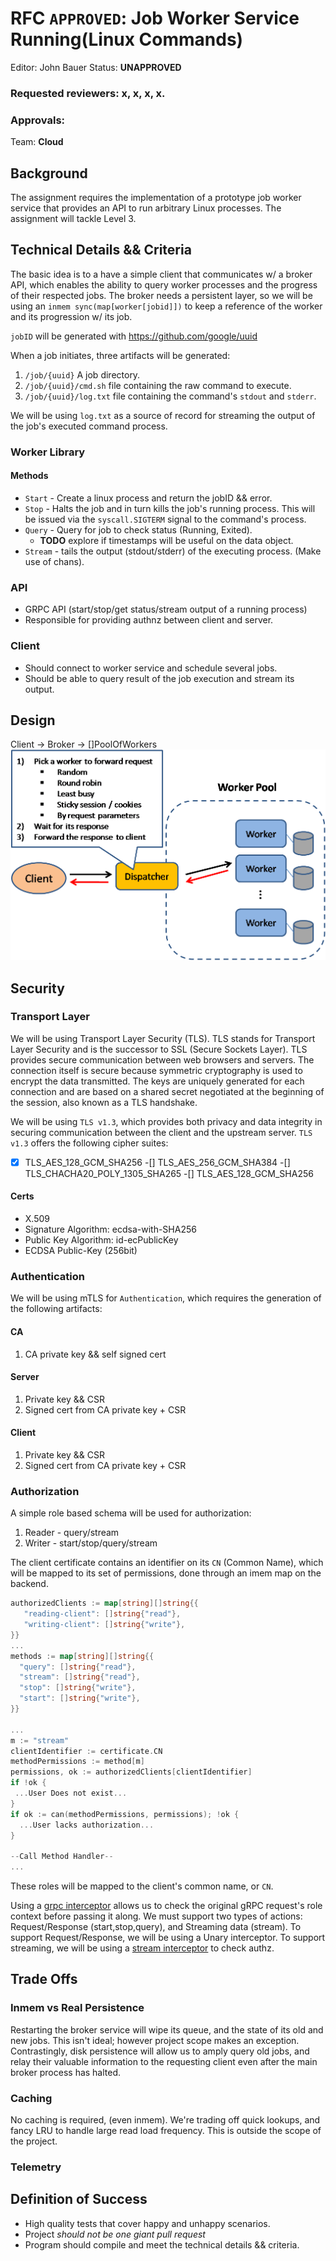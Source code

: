 # RFC `APPROVED`: Job Worker Service Running(Linux Commands)

Editor: John Bauer
Status: **UNAPPROVED**

### Requested reviewers: x, x, x, x.

### Approvals:

Team: **Cloud**

## Background

The assignment requires the implementation of a prototype job worker service
that provides an API to run arbitrary Linux processes. The assignment will
tackle Level 3.

## Technical Details && Criteria

The basic idea is to a have a simple client that communicates w/ a broker API, which enables the ability to query worker processes and the progress of their respected
jobs. The broker needs a persistent layer, so we will be using an `inmem sync(map[worker[jobid]])` to keep a reference of the worker and its progression w/ its job.

`jobID` will be generated with https://github.com/google/uuid

When a job initiates, three artifacts will be generated:

1. `/job/{uuid}` A job directory.
1. `/job/{uuid}/cmd.sh` file containing the raw command to execute.
1. `/job/{uuid}/log.txt` file containing the command's `stdout` and `stderr`.

We will be using `log.txt` as a source of record for streaming the output of
the job's executed command process.

### Worker Library

#### Methods

-   `Start` - Create a linux process and return the jobID && error.
-   `Stop` - Halts the job and in turn kills the job's running process. This
    will be issued via the `syscall.SIGTERM` signal to the command's process.
-   `Query` - Query for job to check status (Running, Exited).
    -   **TODO** explore if timestamps will be useful on the data object.
-   `Stream` - tails the output (stdout/stderr) of the executing process. (Make use of chans).

### API

-   GRPC API (start/stop/get status/stream output of a running process)
-   Responsible for providing authnz between client and server.

### Client

-   Should connect to worker service and schedule several jobs.
-   Should be able to query result of the job execution and stream its output.

## Design

Client -> Broker -> []PoolOfWorkers
![](https://github.com/donnemartin/system-design-primer/raw/master/images/h81n9iK.png)

## Security

### Transport Layer

We will be using Transport Layer Security (TLS). TLS stands for Transport Layer
Security and is the successor to SSL (Secure Sockets Layer). TLS provides secure
communication between web browsers and servers. The connection itself is secure
because symmetric cryptography is used to encrypt the data transmitted. The keys
are uniquely generated for each connection and are based on a shared secret
negotiated at the beginning of the session, also known as a TLS handshake.

We will be using `TLS v1.3`, which provides both privacy and data integrity in
securing communication between the client and the upstream server. `TLS v1.3` offers the following cipher suites:

-[x] TLS_AES_128_GCM_SHA256
-[] TLS_AES_256_GCM_SHA384
-[] TLS_CHACHA20_POLY_1305_SHA265
-[] TLS_AES_128_GCM_SHA256

#### Certs

-   X.509
-   Signature Algorithm: ecdsa-with-SHA256
-   Public Key Algorithm: id-ecPublicKey
-   ECDSA Public-Key (256bit)

### Authentication

We will be using mTLS for `Authentication`, which requires the generation of the
following artifacts:

#### CA

1. CA private key && self signed cert

#### Server

1. Private key && CSR
1. Signed cert from CA private key + CSR

#### Client

1. Private key && CSR
1. Signed cert from CA private key + CSR

### Authorization

A simple role based schema will be used for authorization:

1. Reader - query/stream
1. Writer - start/stop/query/stream

The client certificate contains an identifier on its `CN` (Common Name), which
will be mapped to its set of permissions, done through an imem map on the
backend.

```go
authorizedClients := map[string][]string{{
   "reading-client": []string{"read"},
   "writing-client": []string{"write"},
}}
...
methods := map[string][]string{{
  "query": []string{"read"},
  "stream": []string{"read"},
  "stop": []string{"write"},
  "start": []string{"write"},
}}

...
m := "stream"
clientIdentifier := certificate.CN
methodPermissions := method[m]
permissions, ok := authorizedClients[clientIdentifier]
if !ok {
 ...User Does not exist...
}
if ok := can(methodPermissions, permissions); !ok {
  ...User lacks authorization...
}

--Call Method Handler--
...
```

These roles will be mapped to the client's common name, or `CN`.

Using a [grpc interceptor](https://grpc.io/blog/grpc-web-interceptor/) allows us to check the original gRPC request's role context
before passing it along. We must support two types of actions: Request/Response (start,stop,query), and
Streaming data (stream). To support Request/Response, we will be using a Unary interceptor.
To support streaming, we will be using a [stream interceptor](https://grpc.io/blog/grpc-web-interceptor/#stream-interceptor-example) to check authz.

## Trade Offs

### Inmem vs Real Persistence

Restarting the broker service will wipe its queue, and the state of its old and new
jobs. This isn't ideal; however project scope makes an exception. Contrastingly,
disk persistence will allow us to amply query old jobs, and relay their valuable information to
the requesting client even after the main broker process has halted.

### Caching

No caching is required, (even inmem). We're trading off quick lookups, and fancy
LRU to handle large read load frequency. This is outside the scope of the project.

### Telemetry

## Definition of Success

-   High quality tests that cover happy and unhappy scenarios.
-   Project _should not be one giant pull request_
-   Program should compile and meet the technical details && criteria.
